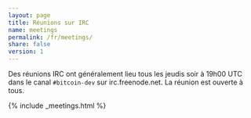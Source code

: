 ```yaml
---
layout: page
title: Réunions sur IRC
name: meetings
permalink: /fr/meetings/
share: false
version: 1
---
```

Des réunions IRC ont généralement lieu tous les jeudis soir à 19h00 UTC dans le canal `#bitcoin-dev` sur irc.freenode.net.
La réunion est ouverte à tous.

{% include _meetings.html %}
